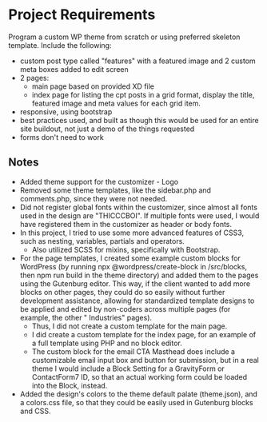 # Project Requirements

Program a custom WP theme from scratch or using preferred skeleton template. Include the following:

- custom post type called "features" with a featured image and 2 custom meta boxes added to edit screen
- 2 pages:
	- main page based on provided XD file
	- index page for listing the cpt posts in a grid format, display the title, featured image and meta values for each
	  grid item.
- responsive, using bootstrap
- best practices used, and built as though this would be used for an entire site buildout, not just a demo of the things
  requested
- forms don't need to work

## Notes

- Added theme support for the customizer - Logo
- Removed some theme templates, like the sidebar.php and comments.php, since they were not needed.
- Did not register global fonts within the customizer, since almost all fonts used in the design are "THICCCBOI". If
  multiple fonts were used, I would have registered them in the customizer as header or body fonts.
- In this project, I tried to use some more advanced features of CSS3, such as nesting, variables, partials and
  operators.
	- Also utilized SCSS for mixins, specifically with Bootstrap.
- For the page templates, I created some example custom blocks for WordPress (by running npx @wordpress/create-block in
  /src/blocks, then
  npm run build in the theme directory) and added them to the pages using the Gutenburg editor. This way, if the client
  wanted to add more blocks on other pages, they could do so easily without further development assistance, allowing for
  standardized template designs to be applied and edited by non-coders across multiple pages (for example, the other "
  Industries" pages).
	- Thus, I did not create a custom template for the main page.
	- I did create a custom template for the index page, for an example of a full template using PHP and no block
	  editor.
	- The custom block for the email CTA Masthead does include a customizable email input box and button for submission,
	  but in a real theme I would include a Block Setting for a GravityForm or ContactForm7 ID, so that an actual
	  working form could be loaded into the Block, instead.
- Added the design's colors to the theme default palate (theme.json), and a colors.css file, so that they could be
  easily used in
  Gutenburg blocks and CSS.
